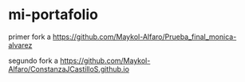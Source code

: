 ﻿# mi-portafolio
primer fork a https://github.com/Maykol-Alfaro/Prueba_final_monica-alvarez

segundo fork a https://github.com/Maykol-Alfaro/ConstanzaJCastilloS.github.io

